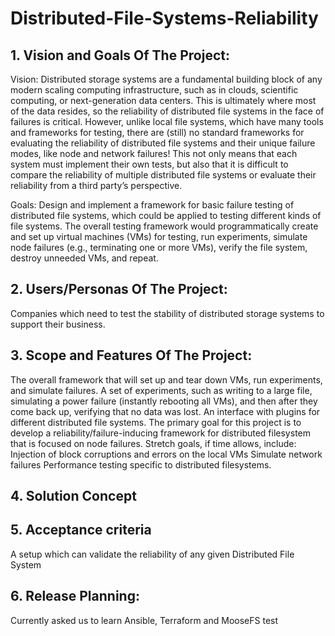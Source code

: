 # Distributed-File-Systems-Reliability

## 1. Vision and Goals Of The Project:
Vision: Distributed storage systems are a fundamental building block of any modern scaling computing infrastructure, such as in clouds, scientific computing, or next-generation data centers. This is ultimately where most of the data resides, so the reliability of distributed file systems in the face of failures is critical. However, unlike local file systems, which have many tools and frameworks for testing, there are (still) no standard frameworks for evaluating the reliability of distributed file systems and their unique failure modes, like node and network failures! This not only means that each system must implement their own tests, but also that it is difficult to compare the reliability of multiple distributed file systems or evaluate their reliability from a third party’s perspective.

Goals: Design and implement a framework for basic failure testing of distributed file systems, which could be applied to testing different kinds of file systems. The overall testing framework would programmatically create and set up virtual machines (VMs) for testing, run experiments, simulate node failures (e.g., terminating one or more VMs), verify the file system, destroy unneeded VMs, and repeat. 

## 2. Users/Personas Of The Project:
Companies which need to test the stability of distributed storage systems to support their business.


## 3. Scope and Features Of The Project:
The overall framework that will set up and tear down VMs, run experiments, and simulate failures.
A set of experiments, such as writing to a large file, simulating a power failure (instantly rebooting all VMs), and then after they come back up, verifying that no data was lost.
An interface with plugins for different distributed file systems. The primary goal for this project is to develop a reliability/failure-inducing framework for distributed filesystem that is focused on node failures. Stretch goals, if time allows, include:
Injection of block corruptions and errors on the local VMs
Simulate network failures
Performance testing specific to distributed filesystems.

## 4. Solution Concept
 
## 5. Acceptance criteria
A setup which can validate the reliability of any given Distributed File System

## 6. Release Planning:
Currently asked us to learn Ansible, Terraform and MooseFS
test


